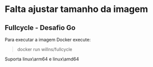# Falta ajustar tamanho da imagem

## Fullcycle - Desafio Go

Para executar a imagem Docker execute:

> docker run willns/fullcycle

Suporta linux\arm64 e linux\amd64

